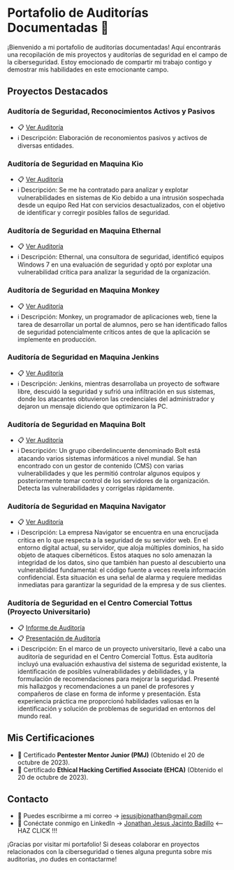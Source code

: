 <!DOCTYPE html>
<html>
<head>
</head>
  
<body>
<h1>Portafolio de Auditorías Documentadas 📂</h1>

¡Bienvenido a mi portafolio de auditorías documentadas! Aquí encontrarás una recopilación de mis proyectos y auditorías de seguridad en el campo de la ciberseguridad. Estoy emocionado de compartir mi trabajo contigo y demostrar mis habilidades en este emocionante campo.

## Proyectos Destacados

### Auditoría de Seguridad, Reconocimientos Activos y Pasivos
- 📋 [Ver Auditoría](https://github.com/jonathanjesus03/Briefcase/blob/fe0e7103aaf55993a1401ee91a073f6c07b4ebd8/Reconocimiento%20Activo%20-%20Pasivo.pdf) 
- ℹ️ Descripción: Elaboración de reconomientos pasivos y activos de diversas entidades.

### Auditoría de Seguridad en Maquina Kio
- 📋 [Ver Auditoría](https://github.com/jonathanjesus03/Briefcase/blob/fe0e7103aaf55993a1401ee91a073f6c07b4ebd8/Informe%20HM%20Kio.pdf)
- ℹ️ Descripción: Se me ha contratado para analizar y explotar vulnerabilidades en sistemas de Kio debido a una intrusión sospechada desde un equipo Red Hat con servicios desactualizados, con el objetivo de identificar y corregir posibles fallos de seguridad.

### Auditoría de Seguridad en Maquina Ethernal
- 📋 [Ver Auditoría](https://github.com/jonathanjesus03/Briefcase/blob/fe0e7103aaf55993a1401ee91a073f6c07b4ebd8/Informe%20HM%20-2%20Ethernal.pdf) 
- ℹ️ Descripción: Ethernal, una consultora de seguridad, identificó equipos Windows 7 en una evaluación de seguridad y optó por explotar una vulnerabilidad crítica para analizar la seguridad de la organización.
  
### Auditoría de Seguridad en Maquina Monkey
- 📋 [Ver Auditoría](https://github.com/jonathanjesus03/Briefcase/blob/db5777c3ba5d262f873266ffe6b161ea145c6e89/Informe%20HM%20-3%20Monkey.pdf) 
- ℹ️ Descripción: Monkey, un programador de aplicaciones web, tiene la tarea de desarrollar un portal de alumnos, pero se han identificado fallos de seguridad potencialmente críticos antes de que la aplicación se implemente en producción.

### Auditoría de Seguridad en Maquina Jenkins
- 📋 [Ver Auditoría](https://github.com/jonathanjesus03/Briefcase/blob/fe0e7103aaf55993a1401ee91a073f6c07b4ebd8/Informe%20HM%20-4%20Jenkings.pdf) 
- ℹ️ Descripción: Jenkins, mientras desarrollaba un proyecto de software libre, descuidó la seguridad y sufrió una infiltración en sus sistemas, donde los atacantes obtuvieron las credenciales del administrador y dejaron un mensaje diciendo que optimizaron la PC.

### Auditoría de Seguridad en Maquina Bolt
- 📋 [Ver Auditoría](https://github.com/jonathanjesus03/Briefcase/blob/fe0e7103aaf55993a1401ee91a073f6c07b4ebd8/Informe%20HM%20-5%20Bolt.pdf) 
- ℹ️ Descripción: Un grupo ciberdelincuente denominado Bolt está atacando varios sistemas informáticos a nivel mundial. Se han encontrado con un gestor de contenido (CMS) con varias vulnerabilidades y que les permitió controlar algunos equipos y posteriormente tomar control de los servidores de la organización. Detecta las vulnerabilidades y corrígelas rápidamente.

### Auditoría de Seguridad en Maquina Navigator
- 📋 [Ver Auditoría](https://github.com/jonathanjesus03/Briefcase/blob/9fb00d2d1d2788234ea1c0166b448d1a099b57ab/Informe%20HM%20-6%20Navigator.pdf) 
- ℹ️ Descripción: La empresa Navigator se encuentra en una encrucijada crítica en lo que respecta a la seguridad de su servidor web. En el entorno digital actual, su servidor, que aloja múltiples dominios, ha sido objeto de ataques cibernéticos. Estos ataques no solo amenazan la integridad de los datos, sino que también han puesto al descubierto una vulnerabilidad fundamental: el código fuente a veces revela información confidencial. Esta situación es una señal de alarma y requiere medidas inmediatas para garantizar la seguridad de la empresa y de sus clientes.

### Auditoría de Seguridad en el Centro Comercial Tottus (Proyecto Universitario)
- 📋 [Informe de Auditoría](https://github.com/jonathanjesus03/Briefcase/blob/859e18f8777f70c3024364d483b18a8e436a4a8c/Proyecto%20Final%20Documentaci%C3%B3n%20-%20TIC.pdf)
- 📋 [Presentación de Auditoría](https://github.com/jonathanjesus03/Briefcase/blob/859e18f8777f70c3024364d483b18a8e436a4a8c/Proyecto%20Final%20Presentaci%C3%B3n%20-%20TIC.pdf)
- ℹ️ Descripción: En el marco de un proyecto universitario, llevé a cabo una auditoría de seguridad en el Centro Comercial Tottus. Esta auditoría incluyó una evaluación exhaustiva del sistema de seguridad existente, la identificación de posibles vulnerabilidades y debilidades, y la formulación de recomendaciones para mejorar la seguridad. Presenté mis hallazgos y recomendaciones a un panel de profesores y compañeros de clase en forma de informe y presentación. Esta experiencia práctica me proporcionó habilidades valiosas en la identificación y solución de problemas de seguridad en entornos del mundo real.

## Mis Certificaciones

- 📜 Certificado **Pentester Mentor Junior (PMJ)** (Obtenido el 20 de octubre de 2023).
- 📜 Certificado **Ethical Hacking Certified Associate (EHCA)** (Obtenido el 20 de octubre de 2023).

## Contacto

- 📧 Puedes escribirme a mi correo -> jesusjbjonathan@gmail.com
- 🔗 Conéctate conmigo en LinkedIn -> [Jonathan Jesus Jacinto Badillo](https://www.linkedin.com/in/jonathanj-pe/) <-- HAZ CLICK !!!

¡Gracias por visitar mi portafolio! Si deseas colaborar en proyectos relacionados con la ciberseguridad o tienes alguna pregunta sobre mis auditorías, ¡no dudes en contactarme!
</body>
</html>
